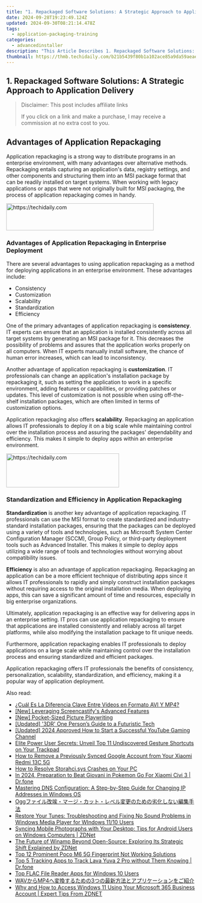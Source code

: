```yaml
---
title: "1. Repackaged Software Solutions: A Strategic Approach to Application Delivery"
date: 2024-09-28T19:23:49.124Z
updated: 2024-09-30T08:21:14.478Z
tags:
  - application-packaging-training
categories:
  - advancedinstaller
description: "This Article Describes 1. Repackaged Software Solutions: A Strategic Approach to Application Delivery"
thumbnail: https://thmb.techidaily.com/b21b5439f80b1a102ace85a9da59aeae7943c3afff9ae70d9fb6a7745b13a600.jpg
---
```


## 1. Repackaged Software Solutions: A Strategic Approach to Application Delivery

>  Disclaimer: This post includes affiliate links
>
>  If you click on a link and make a purchase, I may receive a commission at no extra cost to you.
>

## Advantages of Application Repackaging

Application repackaging is a strong way to distribute programs in an enterprise environment, with many advantages over alternative methods. Repackaging entails capturing an application's data, registry settings, and other components and structuring them into an MSI package format that can be readily installed on target systems. When working with legacy applications or apps that were not originally built for MSI packaging, the process of application repackaging comes in handy.

<!-- affiliate ads begin -->
<a href="https://aligracehair.sjv.io/c/5597632/2135403/19272" target="_top" id="2135403">
  <img src="//a.impactradius-go.com/display-ad/19272-2135403" border="0" alt="https://techidaily.com" width="392" height="72"/>
</a>
<img height="0" width="0" src="https://aligracehair.sjv.io/i/5597632/2135403/19272" style="position:absolute;visibility:hidden;" border="0" />
<!-- affiliate ads end -->

### Advantages of Application Repackaging in Enterprise Deployment

There are several advantages to using application repackaging as a method for deploying applications in an enterprise environment. These advantages include:

* Consistency
* Customization
* Scalability
* Standardization
* Efficiency

One of the primary advantages of application repackaging is **consistency**. IT experts can ensure that an application is installed consistently across all target systems by generating an MSI package for it. This decreases the possibility of problems and assures that the application works properly on all computers. When IT experts manually install software, the chance of human error increases, which can lead to inconsistency.

Another advantage of application repackaging is **customization**. IT professionals can change an application's installation package by repackaging it, such as setting the application to work in a specific environment, adding features or capabilities, or providing patches or updates. This level of customization is not possible when using off-the-shelf installation packages, which are often limited in terms of customization options.

Application repackaging also offers **scalability**. Repackaging an application allows IT professionals to deploy it on a big scale while maintaining control over the installation process and assuring the packages' dependability and efficiency. This makes it simple to deploy apps within an enterprise environment.

<!-- affiliate ads begin -->
<a href="https://aligracehair.sjv.io/c/5597632/1975836/19272" target="_top" id="1975836">
  <img src="//a.impactradius-go.com/display-ad/19272-1975836" border="0" alt="https://techidaily.com" width="300" height="90"/>
</a>
<img height="0" width="0" src="https://aligracehair.sjv.io/i/5597632/1975836/19272" style="position:absolute;visibility:hidden;" border="0" />
<!-- affiliate ads end -->

### Standardization and Efficiency in Application Repackaging

**Standardization** is another key advantage of application repackaging. IT professionals can use the MSI format to create standardized and industry-standard installation packages, ensuring that the packages can be deployed using a variety of tools and technologies, such as Microsoft System Center Configuration Manager (SCCM), Group Policy, or third-party deployment tools such as Advanced Installer. This makes it simple to deploy apps utilizing a wide range of tools and technologies without worrying about compatibility issues.

**Efficiency** is also an advantage of application repackaging. Repackaging an application can be a more efficient technique of distributing apps since it allows IT professionals to rapidly and simply construct installation packages without requiring access to the original installation media. When deploying apps, this can save a significant amount of time and resources, especially in big enterprise organizations.

Ultimately, application repackaging is an effective way for delivering apps in an enterprise setting. IT pros can use application repackaging to ensure that applications are installed consistently and reliably across all target platforms, while also modifying the installation package to fit unique needs. 

Furthermore, application repackaging enables IT professionals to deploy applications on a large scale while maintaining control over the installation process and ensuring standardized and efficient packages. 

Application repackaging offers IT professionals the benefits of consistency, personalization, scalability, standardization, and efficiency, making it a popular way of application deployment.

<ins class="adsbygoogle"
     style="display:block"
     data-ad-format="autorelaxed"
     data-ad-client="ca-pub-7571918770474297"
     data-ad-slot="1223367746"></ins>

<ins class="adsbygoogle"
     style="display:block"
     data-ad-client="ca-pub-7571918770474297"
     data-ad-slot="8358498916"
     data-ad-format="auto"
     data-full-width-responsive="true"></ins>

<span class="atpl-alsoreadstyle">Also read:</span>
<div><ul>
<li><a href="https://vp-tips.techidaily.com/cual-es-la-diferencia-clave-entre-videos-en-formato-avi-y-mp4/"><u>¿Cuál Es La Diferencia Clave Entre Vídeos en Formato AVI Y MP4?</u></a></li>
<li><a href="https://screen-capture.techidaily.com/new-leveraging-screencastifys-advanced-features/"><u>[New] Leveraging Screencastify's Advanced Features</u></a></li>
<li><a href="https://extra-skills.techidaily.com/new-pocket-sized-picture-playwriting/"><u>[New] Pocket-Sized Picture Playwriting</u></a></li>
<li><a href="https://extra-lessons.techidaily.com/updated-3dr-one-persons-guide-to-a-futuristic-tech/"><u>[Updated] '3DR' One Person’s Guide to a Futuristic Tech</u></a></li>
<li><a href="https://eaxpv-info.techidaily.com/updated-2024-approved-how-to-start-a-successful-youtube-gaming-channel/"><u>[Updated] 2024 Approved How to Start a Successful YouTube Gaming Channel</u></a></li>
<li><a href="https://win-updates.techidaily.com/elite-power-user-secrets-unveil-top-11-undiscovered-gesture-shortcuts-on-your-trackpad/"><u>Elite Power User Secrets: Unveil Top 11 Undiscovered Gesture Shortcuts on Your Trackpad</u></a></li>
<li><a href="https://unlock-android.techidaily.com/how-to-remove-a-previously-synced-google-account-from-your-xiaomi-redmi-13c-5g-by-drfone-android/"><u>How to Remove a Previously Synced Google Account from Your Xiaomi Redmi 13C 5G</u></a></li>
<li><a href="https://blue-screen-error.techidaily.com/how-to-resolve-storahcisys-crashes-on-your-pc/"><u>How to Resolve Storahci.sys Crashes on Your PC</u></a></li>
<li><a href="https://change-location.techidaily.com/in-2024-preparation-to-beat-giovani-in-pokemon-go-for-xiaomi-civi-3-drfone-by-drfone-virtual-android/"><u>In 2024, Preparation to Beat Giovani in Pokemon Go For Xiaomi Civi 3 | Dr.fone</u></a></li>
<li><a href="https://win-updates.techidaily.com/mastering-dns-configuration-a-step-by-step-guide-for-changing-ip-addresses-in-windows-os/"><u>Mastering DNS Configuration: A Step-by-Step Guide for Changing IP Addresses in Windows OS</u></a></li>
<li><a href="https://win-updates.techidaily.com/1726029980771-ogg/"><u>Oggファイル改竢・マージ・カット・レベル変更のための劣化しない編集手法</u></a></li>
<li><a href="https://win-updates.techidaily.com/restore-your-tunes-troubleshooting-and-fixing-no-sound-problems-in-windows-media-player-for-windows-1110-users/"><u>Restore Your Tunes: Troubleshooting and Fixing No Sound Problems in Windows Media Player for WIndows 11/10 Users</u></a></li>
<li><a href="https://win-updates.techidaily.com/syncing-mobile-photographs-with-your-desktop-tips-for-android-users-on-windows-computers-zdnet/"><u>Syncing Mobile Photographs with Your Desktop: Tips for Android Users on Windows Computers | ZDNet</u></a></li>
<li><a href="https://win-updates.techidaily.com/the-future-of-winamp-beyond-open-source-exploring-its-strategic-shift-explained-by-zdnet/"><u>The Future of Winamp Beyond Open-Source: Exploring Its Strategic Shift Explained by ZDNet</u></a></li>
<li><a href="https://easy-unlock-android.techidaily.com/top-12-prominent-poco-m6-5g-fingerprint-not-working-solutions-by-drfone-android/"><u>Top 12 Prominent Poco M6 5G Fingerprint Not Working Solutions</u></a></li>
<li><a href="https://android-location-track.techidaily.com/top-5-tracking-apps-to-track-lava-yuva-2-pro-without-them-knowing-drfone-by-drfone-virtual-android/"><u>Top 5 Tracking Apps to Track Lava Yuva 2 Pro without Them Knowing | Dr.fone</u></a></li>
<li><a href="https://win-updates.techidaily.com/top-flac-file-reader-apps-for-windows-10-users/"><u>Top FLAC File Reader Apps for Windows 10 Users</u></a></li>
<li><a href="https://win-updates.techidaily.com/wavmp43/"><u>WAVからMP4へ変換するための3つの最新方法とアプリケーションをご紹介</u></a></li>
<li><a href="https://win-updates.techidaily.com/why-and-how-to-access-windows-11-using-your-microsoft-365-business-account-expert-tips-from-zdnet/"><u>Why and How to Access Windows 11 Using Your Microsoft 365 Business Account | Expert Tips From ZDNET</u></a></li>
</ul></div>


